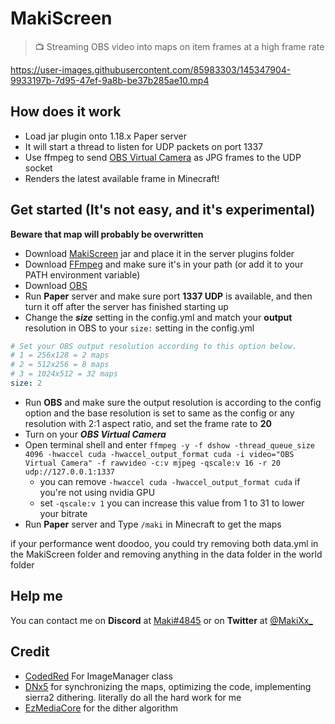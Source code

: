 # MakiScreen
> 📺 Streaming OBS video into maps on item frames at a high frame rate

https://user-images.githubusercontent.com/85983303/145347904-9933197b-7d95-47ef-9a8b-be37b285ae10.mp4

## How does it work

- Load jar plugin onto 1.18.x Paper server
- It will start a thread to listen for UDP packets on port 1337
- Use ffmpeg to send [OBS Virtual Camera](https://www.youtube.com/watch?v=bfrknjDzukI) as JPG frames to the UDP socket
- Renders the latest available frame in Minecraft! 

## Get started (It's not easy, and it's experimental)

**Beware that map will probably be overwritten**

- Download [MakiScreen](https://github.com/makifoxgirl/MakiScreen/releases) jar and place it in the server plugins folder
- Download [FFmpeg](http://ffmpeg.org/download.html) and make sure it's in your path (or add it to your PATH environment variable)
- Download [OBS](https://obsproject.com)
- Run **Paper** server and make sure port **1337 UDP** is available, and then turn it off after the server has finished starting up
- Change the ***size*** setting in the config.yml and match your **output** resolution in OBS to your `size:` setting in the config.yml
```yaml
# Set your OBS output resolution according to this option below.
# 1 = 256x128 = 2 maps
# 2 = 512x256 = 8 maps
# 3 = 1024x512 = 32 maps
size: 2
```
- Run **OBS** and make sure the output resolution is according to the config option and the base resolution is set to same as the config or any resolution with 2:1 aspect ratio, and set the frame rate to **20**
- Turn on your ***OBS Virtual Camera***
- Open terminal shell and enter `ffmpeg -y -f dshow -thread_queue_size 4096 -hwaccel cuda -hwaccel_output_format cuda -i video="OBS Virtual Camera" -f rawvideo -c:v mjpeg -qscale:v 16 -r 20 udp://127.0.0.1:1337`
  - you can remove `-hwaccel cuda -hwaccel_output_format cuda` if you're not using nvidia GPU
  - set `-qscale:v 1` you can increase this value from 1 to 31 to lower your bitrate
- Run **Paper** server and Type `/maki` in Minecraft to get the maps

if your performance went doodoo, you could try removing both data.yml in the MakiScreen folder and removing anything in the data folder in the world folder

## Help me

You can contact me on **Discord** at [Maki#4845](https://maki.cat/discord) or on **Twitter** at [@MakiXx_](https://twitter.com/MakiXx_)

## Credit
- [CodedRed](https://www.youtube.com/channel/UC_kPUW3XPrCCRT9a4Pnf1Tg) For ImageManager class
- [DNx5](https://github.com/dnx5) for synchronizing the maps, optimizing the code, implementing sierra2 dithering. literally do all the hard work for me
- [EzMediaCore](https://github.com/MinecraftMediaLibrary/EzMediaCore) for the dither algorithm

